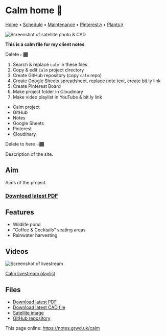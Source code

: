 # Calm home 🏡

[Home](https://notes.grwd.uk/calm/) • [Schedule](https://notes.grwd.uk/calm/schedule) • [Maintenance](https://notes.grwd.uk/calm/management) • [Pinterest↗](https://pinterest.co.uk/NatureWorksGarden/calm) • [Plants↗](https://bit.ly/calm-plants)

![Screenshot of satellite photo & CAD](https://res.cloudinary.com/growdigital/image/upload/w_320/v1637764609/clifftop/clifftop-0.6-screenshot.jpg)

**This is a calm file for my client notes**.

Delete 👉🏾
1. Search & replace `calm` in these files
2. Copy & edit `Calm` project directory
3. Create GitHub repository (copy `calm` repo)
4. Create Google Sheets spreadsheet, replace note text, create bit.ly link
5. Create Pinterest Board
6. Make project folder in Cloudinary
7. Make video playlist in YouTube & bit.ly link

* Calm project
* GitHub
* Notes
* Google Sheets
* Pinterest
* Cloudinary

Delete to here 👈🏾

Description of the site.

## Aim

Aims of the project.

### [Download latest PDF](https://github.com/growdigital/calm/raw/main/calm.pdf)

## Features

* Wildlife pond
* “Coffee & Cocktails” seating areas
* Rainwater harvesting

## Videos

![Screenshot of livestream](https://res.cloudinary.com/growdigital/image/upload/w_320/v1638362351/clifftop/clifftop-livestream.jpg)

[Calm livestream playlist](https://bit.ly/calm-youtube)

## Files

* [Download latest PDF](https://github.com/growdigital/calm/raw/main/calm.pdf)
* [Download latest CAD file](https://downgit.github.io/#/home?url=https://github.com/growdigital/calm/blob/main/calm.dxf)
* [Satellite image](https://github.com/growdigital/calm/raw/main/satellite.jpg)
* [GitHub repository](https://github.com/growdigital/calm)

This page online: <https://notes.grwd.uk/calm>
